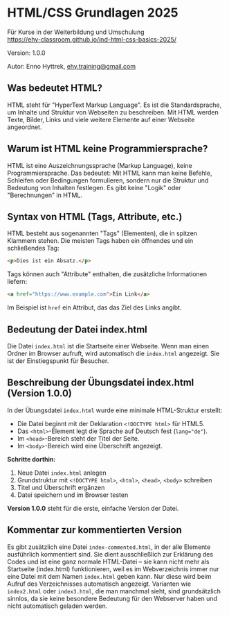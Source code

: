 # HTML/CSS Grundlagen 2025
Für Kurse in der Weiterbildung und Umschulung  
https://ehy-classroom.github.io/ind-html-css-basics-2025/


Version: 1.0.0

Autor: Enno Hyttrek, [ehy.training@gmail.com](mailto:ehy.training@gmail.com)


## Was bedeutet HTML? 

HTML steht für "HyperText Markup Language". Es ist die Standardsprache, um Inhalte und Struktur von Webseiten zu beschreiben. Mit HTML werden Texte, Bilder, Links und viele weitere Elemente auf einer Webseite angeordnet.

## Warum ist HTML keine Programmiersprache?

HTML ist eine Auszeichnungssprache (Markup Language), keine Programmiersprache. Das bedeutet: Mit HTML kann man keine Befehle, Schleifen oder Bedingungen formulieren, sondern nur die Struktur und Bedeutung von Inhalten festlegen. Es gibt keine "Logik" oder "Berechnungen" in HTML.

## Syntax von HTML (Tags, Attribute, etc.)

HTML besteht aus sogenannten "Tags" (Elementen), die in spitzen Klammern stehen. Die meisten Tags haben ein öffnendes und ein schließendes Tag:

```html
<p>Dies ist ein Absatz.</p>
```

Tags können auch "Attribute" enthalten, die zusätzliche Informationen liefern:

```html
<a href="https://www.example.com">Ein Link</a>
```

Im Beispiel ist `href` ein Attribut, das das Ziel des Links angibt.

## Bedeutung der Datei index.html

Die Datei `index.html` ist die Startseite einer Webseite. Wenn man einen Ordner im Browser aufruft, wird automatisch die `index.html` angezeigt. Sie ist der Einstiegspunkt für Besucher.

## Beschreibung der Übungsdatei index.html (Version 1.0.0)

In der Übungsdatei `index.html` wurde eine minimale HTML-Struktur erstellt:

- Die Datei beginnt mit der Deklaration `<!DOCTYPE html>` für HTML5.
- Das `<html>`-Element legt die Sprache auf Deutsch fest (`lang="de"`).
- Im `<head>`-Bereich steht der Titel der Seite.
- Im `<body>`-Bereich wird eine Überschrift angezeigt.

**Schritte dorthin:**
1. Neue Datei `index.html` anlegen
2. Grundstruktur mit `<!DOCTYPE html>`, `<html>`, `<head>`, `<body>` schreiben
3. Titel und Überschrift ergänzen
4. Datei speichern und im Browser testen

**Version 1.0.0** steht für die erste, einfache Version der Datei.

## Kommentar zur kommentierten Version

Es gibt zusätzlich eine Datei `index-commented.html`, in der alle Elemente ausführlich kommentiert sind. Sie dient ausschließlich zur Erklärung des Codes und ist eine ganz normale HTML-Datei – sie kann nicht mehr als Startseite (index.html) funktionieren, weil es im Webverzeichnis immer nur eine Datei mit dem Namen `index.html` geben kann. Nur diese wird beim Aufruf des Verzeichnisses automatisch angezeigt. Varianten wie `index2.html` oder `index3.html`, die man manchmal sieht, sind grundsätzlich sinnlos, da sie keine besondere Bedeutung für den Webserver haben und nicht automatisch geladen werden.
